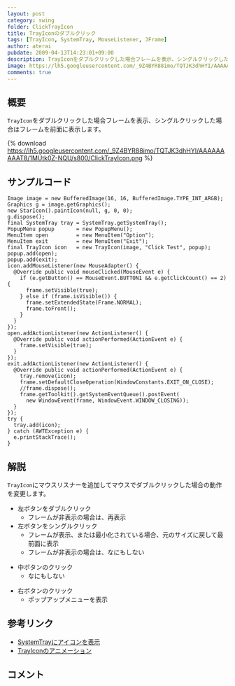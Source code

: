 ```yaml
---
layout: post
category: swing
folder: ClickTrayIcon
title: TrayIconのダブルクリック
tags: [TrayIcon, SystemTray, MouseListener, JFrame]
author: aterai
pubdate: 2009-04-13T14:23:01+09:00
description: TrayIconをダブルクリックした場合フレームを表示、シングルクリックした場合はフレームを前面に表示します。
image: https://lh5.googleusercontent.com/_9Z4BYR88imo/TQTJK3dhHYI/AAAAAAAAAT8/1MUtk0Z-NQU/s800/ClickTrayIcon.png
comments: true
---
```

## 概要
`TrayIcon`をダブルクリックした場合フレームを表示、シングルクリックした場合はフレームを前面に表示します。

{% download https://lh5.googleusercontent.com/_9Z4BYR88imo/TQTJK3dhHYI/AAAAAAAAAT8/1MUtk0Z-NQU/s800/ClickTrayIcon.png %}

## サンプルコード
<pre class="prettyprint"><code>Image image = new BufferedImage(16, 16, BufferedImage.TYPE_INT_ARGB);
Graphics g = image.getGraphics();
new StarIcon().paintIcon(null, g, 0, 0);
g.dispose();
final SystemTray tray = SystemTray.getSystemTray();
PopupMenu popup       = new PopupMenu();
MenuItem open         = new MenuItem("Option");
MenuItem exit         = new MenuItem("Exit");
final TrayIcon icon   = new TrayIcon(image, "Click Test", popup);
popup.add(open);
popup.add(exit);
icon.addMouseListener(new MouseAdapter() {
  @Override public void mouseClicked(MouseEvent e) {
    if (e.getButton() == MouseEvent.BUTTON1 &amp;&amp; e.getClickCount() == 2) {
      frame.setVisible(true);
    } else if (frame.isVisible()) {
      frame.setExtendedState(Frame.NORMAL);
      frame.toFront();
    }
  }
});
open.addActionListener(new ActionListener() {
  @Override public void actionPerformed(ActionEvent e) {
    frame.setVisible(true);
  }
});
exit.addActionListener(new ActionListener() {
  @Override public void actionPerformed(ActionEvent e) {
    tray.remove(icon);
    frame.setDefaultCloseOperation(WindowConstants.EXIT_ON_CLOSE);
    //frame.dispose();
    frame.getToolkit().getSystemEventQueue().postEvent(
      new WindowEvent(frame, WindowEvent.WINDOW_CLOSING));
  }
});
try {
  tray.add(icon);
} catch (AWTException e) {
  e.printStackTrace();
}
</code></pre>

## 解説
`TrayIcon`にマウスリスナーを追加してマウスでダブルクリックした場合の動作を変更します。

- 左ボタンをダブルクリック
    - フレームが非表示の場合は、再表示
- 左ボタンをシングルクリック
    - フレームが表示、または最小化されている場合、元のサイズに戻して最前面に表示
    - フレームが非表示の場合は、なにもしない

<!-- dummy comment line for breaking list -->

- 中ボタンのクリック
    - なにもしない

<!-- dummy comment line for breaking list -->

- 右ボタンのクリック
    - ポップアップメニューを表示

<!-- dummy comment line for breaking list -->

## 参考リンク
- [SystemTrayにアイコンを表示](http://ateraimemo.com/Swing/SystemTray.html)
- [TrayIconのアニメーション](http://ateraimemo.com/Swing/AnimatedTrayIcon.html)

<!-- dummy comment line for breaking list -->

## コメント
